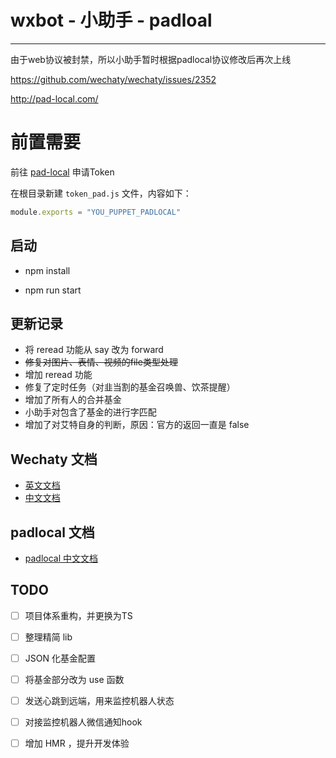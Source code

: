 # wxbot - 小助手 - padloal

---
由于web协议被封禁，所以小助手暂时根据padlocal协议修改后再次上线

https://github.com/wechaty/wechaty/issues/2352

http://pad-local.com/

# 前置需要
前往 [pad-local](http://pad-local.com/) 申请Token

在根目录新建 `token_pad.js` 文件，内容如下：

```javascript
module.exports = "YOU_PUPPET_PADLOCAL"
```

## 启动

- npm install

- npm run start

## 更新记录

- 将 reread 功能从 say 改为 forward
- ~~修复对图片、表情、视频的file类型处理~~
- 增加 reread 功能
- 修复了定时任务（对韭当割的基金召唤兽、饮茶提醒）
- 增加了所有人的合并基金
- 小助手对包含了基金的进行字匹配
- 增加了对艾特自身的判断，原因：官方的返回一直是 false

## Wechaty 文档

- [英文文档](https://wechaty.gitbook.io/wechaty/)
- [中文文档](https://wechaty.gitbook.io/wechaty/v/zh/)

## padlocal 文档
- [padlocal 中文文档](https://github.com/wechaty/puppet-padlocal/wiki/API-%E4%BD%BF%E7%94%A8%E6%96%87%E6%A1%A3-(TypeScript-JavaScript))

## TODO

- [ ] 项目体系重构，并更换为TS
- [ ] 整理精简 lib
- [ ] JSON 化基金配置
- [ ] 将基金部分改为 use 函数
- [ ] 发送心跳到远端，用来监控机器人状态
- [ ] 对接监控机器人微信通知hook
- [ ] 增加 HMR ，提升开发体验



<!--
https://github.com/huan/rx-queue
发送消息：1s
修改备注：10s
添加好友:   5min
自动通过好友请求：1min
-->

<!--
import { log } from 'wechaty'
log.level('silly')
// 'silent' | 'error' | 'warn' | 'info' | 'verbose' | 'silly'
 -->
